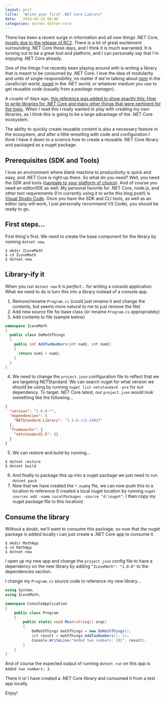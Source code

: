 ```yaml
---
layout: post
title:  "Write your first .NET Core Library"
date:   2016-05-24 08:00
categories: dotnet dotnet-core 
---
```

There has been a recent surge in information and *all new things* .NET Core, [mostly due to the release of RC2](https://blogs.msdn.microsoft.com/dotnet/2016/05/16/announcing-net-core-rc2/).  There is a lot of great excitement surrounding .NET Core these days, and I think it is much warranted.  It is turning out to be a great tool and platform, and I can personally say that I'm enjoying .NET Core already.

One of the things I've recently been playing around with is writing a library that is meant to be consumed by .NET Core.  I love the idea of modularity and units of single-responsibility, no matter if we're talking about [npm](http://npmjs.org) in the JavaScript world, [nuget](http://nuget.org) in the .NET world, or whatever medium you use to get reusable code (usually from a *package manager*).

A couple of days ago, [this reference was added to show exactly this:  How to write libraries for .NET Core and many other things that were pertinent for the topic](http://dotnet.github.io/docs/core-concepts/libraries/libraries-with-cli.html).  When I read this I really wanted to play with creating my own libraries, as I think this is going to be a large advantage of the .NET Core ecosystem.

The ability to quickly create reusable content is also a necessary feature in the ecosystem, and after a little wrestling with code and configuration I think I have it down to a science how to create a reusable .NET Core library and packaged as a nuget package.

## Prerequisites (SDK and Tools)

I love an environment where blank machine to producitivity is quick and easy, and .NET Core is right up there.  So what do you need?  Well, you need the SDK and tools ([navigate to your platform of choice](https://www.microsoft.com/net/core#windows)).  And of course you need an editor/IDE as well.  My personal favorite for .NET Core, node.js, and other text requirements (I'm currently using it to write this blog post!) is [Visual Studio Code](http://code.visualstudio.com).  Once you have the SDK and CLI tools, as well as an editor (any will work, I just personally recommend VS Code), you should be ready to go.

## First steps...

First thing's first.  We need to create the base component for the library by running `dotnet new`.

```
$ mkdir ILoveMath
$ cd ILoveMath
$ dotnet new
```

## Library-ify it

When you run `dotnet new` it is *perfect*... for writing a console application.  What we need to do is turn this into a library instead of a console app.

1. Remove/rename `Program.cs` (could just rename it and change the contents, but seems more natural to me to just remove the file)
2. Add new source file for base class (or rename `Program.cs` appropriately)
3. Add contents to file (sample below)

```csharp
namespace ILoveMath
{
  public class DoMathThings
  {
    public int AddTwoNumbers(int num1, int num2)
    {
      return num1 + num2;
    }
  }
}
```

4. We need to change the `project.json` configuration file to reflect that we are targeting NETStandard.  We can search nuget for what version we should be using by running `nuget list netstandard -pre` for our dependency.  To target .NET Core latest, our `project.json` would look something like the following...

```json
{
  "version": "1.0.0-*",
  "dependencies": {
    "NETStandard.Library": "1.5.0-rc2-24027"
  },
  "frameworks": {
    "netstandard1.5": {}
  }
}
```

5. We can restore and build by running...

```
$ dotnet restore
$ dotnet build
```

6. And finally to package this up into a nuget package we just need to run `dotnet pack`
7. Now that we have created the `*.nupkg` file, we can now push this to a location to reference (I created a local nuget location by running `nuget sources add -name LocalPackages -source "d:\nuget"`.  I then copy my nuget package file to this location)

## Consume the library

Without a doubt, we'll want to consume this package, so now that the nuget package is added locally I can just create a .NET Core app to consume it.

```
$ mkdir MathApp
$ cd MathApp
$ dotnet new
```

I open up my new app and change the `project.json` config file to have a dependency on the new library by adding `"ILoveMath": "1.0.0"` to the dependencies section.

I change my `Program.cs` source code to reference my new library...

```csharp
using System;
using ILoveMath;

namespace ConsoleApplication
{
    public class Program
    {
        public static void Main(string[] args)
        {
            DoMathThings mathThings = new DoMathThings();
            int result = mathThings.AddTwoNumbers(1, 2);
            Console.WriteLine("Added two numbers: {0}", result);
        }
    }
}
```

And of course the expected output of running `dotnet run` on this app is `Added two numbers: 3`.

There it is!  I have created a .NET Core library and consumed it from a test app locally.

Enjoy!